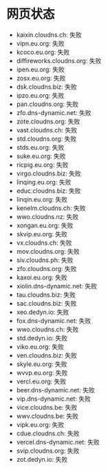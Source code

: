 # 网页状态
- kaixin.cloudns.ch: 失败
- vipn.eu.org: 失败
- kcoco.eu.org: 失败
- diffireworks.cloudns.org: 失败
- ipen.eu.org: 失败
- zosx.eu.org: 失败
- dsk.cloudns.biz: 失败
- ipzo.eu.org: 失败
- pan.cloudns.org: 失败
- zfo.dns-dynamic.net: 失败
- zote.cloudns.org: 失败
- vast.cloudns.ch: 失败
- std.cloudns.org: 失败
- stds.eu.org: 失败
- suke.eu.org: 失败
- ricpig.eu.org: 失败
- virgo.cloudns.biz: 失败
- linqing.eu.org: 失败
- educ.cloudns.biz: 失败
- linqin.eu.org: 失败
- kenelm.cloudns.ch: 失败
- wwo.cloudns.nz: 失败
- xongan.eu.org: 失败
- skvip.eu.org: 失败
- vx.cloudns.ch: 失败
- mov.cloudns.org: 失败
- siv.cloudns.ph: 失败
- zfo.cloudns.org: 失败
- kaxoi.eu.org: 失败
- xiolin.dns-dynamic.net: 失败
- tau.cloudns.biz: 失败
- sac.cloudns.biz: 失败
- xeo.dedyn.io: 失败
- fox.dns-dynamic.net: 失败
- wwo.cloudns.ch: 失败
- std.dedyn.io: 失败
- viko.eu.org: 失败
- ven.cloudns.biz: 失败
- skyle.eu.org: 失败
- wvvp.eu.org: 失败
- vercl.eu.org: 失败
- beer.dns-dynamic.net: 失败
- vip.dns-dynamic.net: 失败
- vice.cloudns.be: 失败
- wwv.cloudns.be: 失败
- vipk.eu.org: 失败
- cdue.cloudns.ch: 失败
- vercel.dns-dynamic.net: 失败
- svip.cloudns.org: 失败
- zot.dedyn.io: 失败
